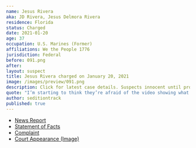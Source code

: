 ```yaml
---
name: Jesus Rivera
aka: JD Rivera, Jesus Delmora Rivera
residence: Florida
status: Charged
date: 2021-01-20
age: 37
occupation: U.S. Marines (Former)
affiliations: We the People 1776
jurisdiction: Federal
before: 091.png
after:
layout: suspect
title: Jesus Rivera charged on January 20, 2021
image: /images/preview/091.png
description: Click for latest case details. Suspects innocent until proven guilty.
quote: "I’m starting to think they’re afraid of the video showing what really happened at the Capitol"
author: seditiontrack
published: true
---
```


- [News Report](https://www.pnj.com/story/news/2021/01/20/jesus-rivera-pensacola-man-arrested-capitol-siege-grew-agitated-over-summer/4235901001/)
- [Statement of Facts](https://www.justice.gov/opa/page/file/1357281/download)
- [Complaint](https://www.justice.gov/opa/page/file/1357276/download)
- [Court Appearance (Image)](https://www.gannett-cdn.com/presto/2021/01/20/PPEN/38e02794-b30f-426d-9a97-c6a344f5de7e-Jesus_D._Rivera-01.jpg)
